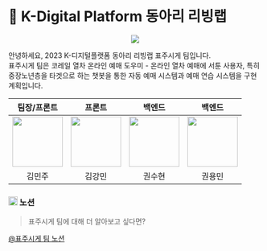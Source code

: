 # 🚅 K-Digital Platform 동아리 리빙랩
<p align="center"><img src="https://velog.velcdn.com/images/ppocchi/post/32705e61-d376-4af9-886f-c1ee587fb0a6/image.png"></p>

안녕하세요, 2023 K-디지털플랫폼 동아리 리빙랩 표주시게 팀입니다. <br/>
표주시게 팀은 코레일 열차 온라인 예매 도우미 - 온라인 열차 예매에 서툰 사용자, 특히 중장노년층을 타겟으로 하는 챗봇을 통한 자동 예매 시스템과 예매 연습 시스템을 구현계획입니다.

| 팀장/프론트 | 프론트 | 백엔드 | 백엔드 |
| :-----: | :-----: | :-----: | :-----: |
|[<img src="https://github.com/joojjang.png" width="100px">](https://github.com/joojjang) | [<img src="https://github.com/Dobbymin.png" width="100px">](https://github.com/Dobbymin) |[<img src="https://github.com/kwonssshyeon.png" width="100px">](https://github.com/kwonssshyeon) |[<img src="https://github.com/rnjs5540.png" width="100px">](https://github.com/rnjs5540) |
| 김민주 | 김강민 | 권수현 | 권용민 |

### <img src="[https://velog.velcdn.com/images/ppocchi/post/e586ae51-9913-42e3-b0c3-f27aea691009/image.png](https://imghub.insilicogen.com/media/photos/lbj_notion_0.png)" width="18px"> 노션
> 표주시게 팀에 대해 더 알아보고 싶다면?

[@표주시게 팀 노션]([https://www.instagram.com/knu.haedal/](https://dobbyreact.notion.site/K-Digital-Platform-b1319ace1d2c4fd8ad7c982a39b60ae3?pvs=4))

